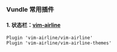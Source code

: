 
### Vundle 常用插件

#### 1. 状态栏：[vim-airline](https://github.com/vim-airline/vim-airline)

```
Plugin 'vim-airline/vim-airline'
Plugin 'vim-airline/vim-airline-themes'
```